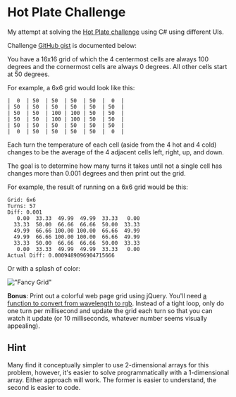 # Hot Plate Challenge

My attempt at solving the [Hot Plate challenge](https://what.thedailywtf.com/t/hot-plate-challenge/48927) using C# using different UIs.

Challenge [GitHub gist](https://gist.github.com/coolaj86/6033171) is documented below:

You have a 16x16 grid of which the 4 centermost cells are always 100 degrees and the cornermost cells are always 0 degrees. All other cells start at 50 degrees.

For example, a 6x6 grid would look like this:

    |  0  | 50  | 50  | 50  | 50  |  0  |
    | 50  | 50  | 50  | 50  | 50  | 50  |
    | 50  | 50  | 100 | 100 | 50  | 50  |
    | 50  | 50  | 100 | 100 | 50  | 50  |
    | 50  | 50  | 50  | 50  | 50  | 50  |
    |  0  | 50  | 50  | 50  | 50  |  0  |

Each turn the temperature of each cell (aside from the 4 hot and 4 cold) changes to be the average of the 4 adjacent cells left, right, up, and down.

The goal is to determine how many turns it takes until not a single cell has changes more than 0.001 degrees and then print out the grid.

For example, the result of running on a 6x6 grid would be this:

    Grid: 6x6
    Turns: 57
    Diff: 0.001
       0.00  33.33  49.99  49.99  33.33   0.00
      33.33  50.00  66.66  66.66  50.00  33.33
      49.99  66.66 100.00 100.00  66.66  49.99
      49.99  66.66 100.00 100.00  66.66  49.99
      33.33  50.00  66.66  66.66  50.00  33.33
       0.00  33.33  49.99  49.99  33.33   0.00
    Actual Diff: 0.0009489096904715666

Or with a splash of color:

!["Fancy Grid"](http://i.imgur.com/udnNfE6.png "Fancy 6x6")

**Bonus**:
Print out a colorful web page grid using jQuery.
You'll need
[a function to convert from wavelength to rgb](https://github.com/scottbyrns/Wavelength-To-RGB/blob/master/wavelength.js).
Instead of a tight loop, only do one turn per millisecond and update the grid each turn so that you can watch it update (or 10 milliseconds, whatever number seems visually appealing).

Hint
---

Many find it conceptually simpler to use 2-dimensional arrays for this problem, however, it's easier to solve programmatically with a 1-dimensional array. Either approach will work. The former is easier to understand, the second is easier to code.

